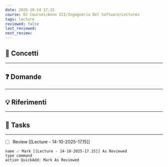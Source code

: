 ```yaml
---
date: 2025-10-14 17.15
course: 02 Courses/Anno III/Ingegneria Del Software/Lectures
tags: lecture
reviewed: false
last_reviewed:
next_review:
---
```

## 🧠 Concetti
---

## ❓ Domande
---

## 💡 Riferimenti
---

## 🧩 Tasks
---
+ [ ] Review [[Lecture - 14-10-2025-17.15]]

```button 
name ✅ Mark [[Lecture - 14-10-2025-17.15]] As Reviewed 
type command 
action QuickAdd: Mark As Reviewed
```
